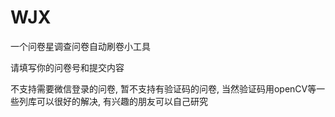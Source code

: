 # WJX
一个问卷星调查问卷自动刷卷小工具

请填写你的问卷号和提交内容

不支持需要微信登录的问卷, 暂不支持有验证码的问卷, 当然验证码用openCV等一些列库可以很好的解决, 有兴趣的朋友可以自己研究
